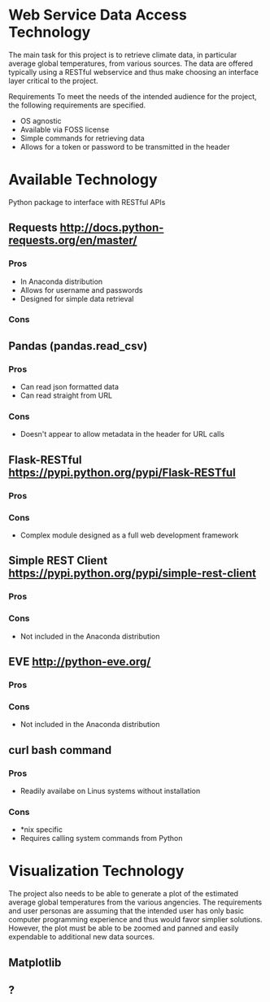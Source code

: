 # Web Service Data Access Technology
The main task for this project is to retrieve climate data, in particular average global temperatures, from various sources. The data are offered typically using a RESTful webservice and thus make choosing an interface layer critical to the project. 

Requirements
To meet the needs of the intended audience for the project, the following requirements are specified. 
* OS agnostic
* Available via FOSS license
* Simple commands for retrieving data
* Allows for a token or password to be transmitted in the header

# Available Technology
Python package to interface with RESTful APIs
## Requests http://docs.python-requests.org/en/master/
### Pros
* In Anaconda distribution
* Allows for username and passwords
* Designed for simple data retrieval
### Cons

## Pandas (pandas.read_csv)
### Pros
* Can read json formatted data
* Can read straight from URL
### Cons
* Doesn't appear to allow metadata in the header for URL calls


## Flask-RESTful https://pypi.python.org/pypi/Flask-RESTful
### Pros
### Cons
* Complex module designed as a full web development framework

## Simple REST Client https://pypi.python.org/pypi/simple-rest-client
### Pros
### Cons
* Not included in the Anaconda distribution

## EVE http://python-eve.org/
### Pros
### Cons
* Not included in the Anaconda distribution

## curl bash command
### Pros
* Readily availabe on Linus systems without installation
### Cons
* *nix specific
* Requires calling system commands from Python

# Visualization Technology
The project also needs to be able to generate a plot of the estimated average global temperatures from the various angencies. The requirements and user personas are assuming that the intended user has only basic computer programming experience and thus would favor simplier solutions. However, the plot must be able to be zoomed and panned and easily expendable to additional new data sources. 

## Matplotlib


## ?